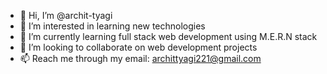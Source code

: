 - 👋 Hi, I’m @archit-tyagi
- 👀 I’m interested in learning new technologies 
- 🌱 I’m currently learning full stack web development using M.E.R.N stack
- 💞️ I’m looking to collaborate on web development projects
- 📫 Reach me through my email: archittyagi221@gmail.com

<!---
archit-tyagi/archit-tyagi is a ✨ special ✨ repository because its `README.md` (this file) appears on your GitHub profile.
You can click the Preview link to take a look at your changes.
--->
